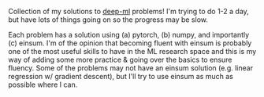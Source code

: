 Collection of my solutions to [deep-ml](https://www.deep-ml.com) problems! I'm trying to do 1-2 a day, but have lots of things going on so the progress may be slow.

Each problem has a solution using (a) pytorch, (b) numpy, and importantly (c) einsum. I'm of the opinion that becoming fluent with einsum is probably one of the most useful skills to have in the ML research space and this is my way of adding some more practice & going over the basics to ensure fluency. Some of the problems may not have an einsum solution (e.g. linear regression w/ gradient descent), but I'll try to use einsum as much as possible where I can.
